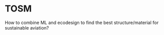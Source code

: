 # TOSM
How to combine ML and ecodesign to find the best structure/material for sustainable aviation?
